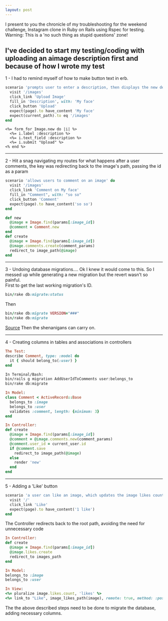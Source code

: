 ```yaml
---
layout: post
---
```

I present to you the chronicle of my troubleshooting for the weekend challenge, Instagram clone in Ruby on Rails using Rspec for testing.  Warning: This is a 'no such thing as stupid questions' zone!

<!--more-->

I've decided to start my testing/coding with uploading an aimage description first and because of how I wrote my test   
----------

1 - I had to remind myself of how to make button text in erb.

```ruby
scenario 'prompts user to enter a description, then displays the new description' do
  visit '/images'
  click_link 'Upload Image'
  fill_in 'Description', with: 'My face'
  click_button 'Upload'
  expect(page).to have_content 'My face'
  expect(current_path).to eq '/images'
end
```  
```
<%= form_for Image.new do |i| %>
  <%= i.label :description %>
  <%= i.text_field :description %>
  <%= i.submit "Upload" %>
<% end %>
```

----------

2 - Hit a snag navigating my routes for what happens after a user comments, the key was redirecting back to the image's path, passing the id as a param

```ruby
scenario 'allows users to comment on an image' do
  visit '/images'
  click_link 'Comment on My face'
  fill_in "Comment", with: "so so"
  click_button 'Comment'
  expect(page).to have_content('so so')
end
```

```ruby
def new
  @image = Image.find(params[:image_id])
  @comment = Comment.new
end
def create
  @image = Image.find(params[:image_id])
  @image.comments.create(comment_params)
  redirect_to image_path(@image)
end
```

----------

3 - Undoing database migrations.... Ok I knew it would come to this.  So I messed up while generating a new migration but the revert wasn't so painful.  
First to get the last working migration's ID.

```ruby
bin/rake db:migrate:status
```

Then

```ruby
bin/rake db:migrate VERSION="###"
bin/rake db:migrate
```

[Source](http://stackoverflow.com/questions/3872586/how-to-delete-migration-files-in-rails-3) Then the shenanigans can carry on.

----------

4 - Creating columns in tables and associations in controllers

```ruby
The Test:
describe Comment, type: :model do
  it { should belong_to(:user) }
end
```

```sh
In Terminal/Bash:
bin/rails g migration AddUserIdToComments user:belongs_to
bin/rake db:migrate
```

```ruby
In Model:
class Comment < ActiveRecord::Base
  belongs_to :image
  belongs_to :user
  validates :comment, length: {minimum: 3}
end
```

```ruby
In Controller:
def create
  @image = Image.find(params[:image_id])
  @comment = @image.comments.new(comment_params)
  @comment.user_id = current_user.id
  if @comment.save
    redirect_to image_path(@image)
  else
    render 'new'
  end
end
```

-------------

5 - Adding a 'Like' button

```ruby
scenario 'a user can like an image, which updates the image likes count' do
  visit '/'
  click_link 'Like'
  expect(page).to have_content('1 like')
end
```

The Controller redirects back to the root path, avoiding the need for unnecessary code

```ruby
In Controller:
def create
  @image = Image.find(params[:image_id])
  @image.likes.create
  redirect_to images_path
end
```

```ruby
In Model:
belongs_to :image
belongs_to :user
```

```ruby
In View:
<%= pluralize image.likes.count, 'likes' %>
<%= link_to "Like", image_likes_path(image), remote: true, method: :post %>
```

The the above described steps need to be done to migrate the database, adding necessary columns.
